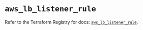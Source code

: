 # `aws_lb_listener_rule`

Refer to the Terraform Registry for docs: [`aws_lb_listener_rule`](https://registry.terraform.io/providers/hashicorp/aws/5.100.0/docs/resources/lb_listener_rule).
